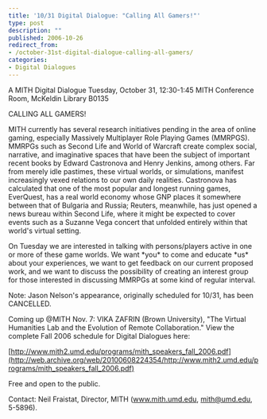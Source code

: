 ```yaml
---
title: '10/31 Digital Dialogue: "Calling All Gamers!"'
type: post
description: ""
published: 2006-10-26
redirect_from: 
- /october-31st-digital-dialogue-calling-all-gamers/
categories:
- Digital Dialogues
---
```

A MITH Digital Dialogue Tuesday, October 31, 12:30-1:45 MITH Conference Room, McKeldin Library B0135

CALLING ALL GAMERS!

MITH currently has several research initiatives pending in the area of online gaming, especially Massively Multiplayer Role Playing Games (MMRPGS). MMRPGs such as Second Life and World of Warcraft create complex social, narrative, and imaginative spaces that have been the subject of important recent books by Edward Castronova and Henry Jenkins, among others. Far from merely idle pastimes, these virtual worlds, or simulations, manifest increasingly vexed relations to our own daily realities. Castronova has calculated that one of the most popular and longest running games, EverQuest, has a real world economy whose GNP places it somewhere between that of Bulgaria and Russia; Reuters, meanwhile, has just opened a news bureau within Second Life, where it might be expected to cover events such as a Suzanne Vega concert that unfolded entirely within that world's virtual setting.

On Tuesday we are interested in talking with persons/players active in one or more of these game worlds. We want \*you\* to come and educate \*us\* about your experiences, we want to get feedback on our current proposed work, and we want to discuss the possibility of creating an interest group for those interested in discussing MMRPGs at some kind of regular interval.

Note: Jason Nelson's appearance, originally scheduled for 10/31, has been CANCELLED.

Coming up @MITH Nov. 7: VIKA ZAFRIN (Brown University), "The Virtual Humanities Lab and the Evolution of Remote Collaboration." View the complete Fall 2006 schedule for Digital Dialogues here:

[http://www.mith2.umd.edu/programs/mith_speakers_fall_2006.pdf](http://web.archive.org/web/20100608224354/http://www.mith2.umd.edu/programs/mith_speakers_fall_2006.pdf)

Free and open to the public.

Contact: Neil Fraistat, Director, MITH (www.mith.umd.edu, mith@umd.edu, 5-5896).
